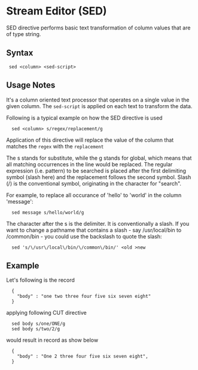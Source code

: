 # Stream Editor (SED)

SED directive performs basic text transformation of column values that are of type string.

## Syntax

```
 sed <column> <sed-script>
```

## Usage Notes

It's a column oriented text processor that operates on a single value in the given column.
The ```sed-script``` is applied on each text to transform the data.

Following is a typical example on how the SED directive is used

```
  sed <column> s/regex/replacement/g
```

Application of this directive will replace the value of the column that matches the ```regex```
with the ```replacement```

The s stands for substitute, while the g stands for global, which means that all matching occurrences
in the line would be replaced. The regular expression (i.e. pattern) to be searched is placed after
the first delimiting symbol (slash here) and the replacement follows the second symbol. Slash (/)
is the conventional symbol, originating in the character for "search".

For example, to replace all occurance of 'hello' to 'world' in the column 'message':

```
  sed message s/hello/world/g
```

The character after the s is the delimiter. It is conventionally a slash. If you want to change a pathname
that contains a slash - say /usr/local/bin to /common/bin - you could use the backslash to quote the slash:

```
  sed 's/\/usr\/local\/bin/\/common\/bin/' <old >new
```


## Example

Let's following is the record

```
  {
    "body" : "one two three four five six seven eight"
  }
```

applying following CUT directive

```
  sed body s/one/ONE/g
  sed body s/two/2/g
```

would result in record as show below

```
  {
    "body" : "One 2 three four five six seven eight",
  }
```

